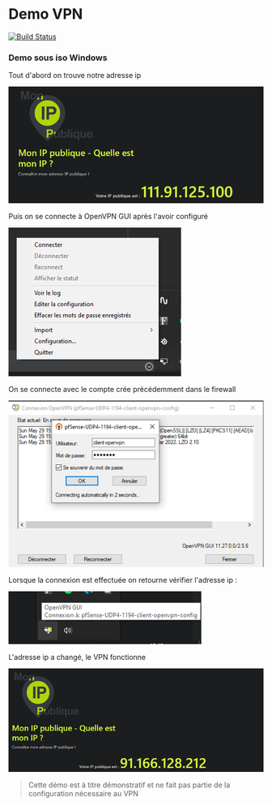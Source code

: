 # Demo VPN

[![Build Status](https://travis-ci.org/joemccann/dillinger.svg?branch=master)](https://travis-ci.org/joemccann/dillinger)

### Demo sous iso Windows

Tout d'abord on trouve notre adresse ip

![img_4.png](img_4.png)

Puis on se connecte à OpenVPN GUI après l'avoir configuré

![img_1.png](img_1.png)

On se connecte avec le compte crée précédemment dans le firewall

![img_2.png](img_2.png)

Lorsque la connexion est effectuée on retourne vérifier l'adresse ip :

![img_3.png](img_3.png)

L'adresse ip a changé, le VPN fonctionne

![img.png](img.png)

> Cette démo est à titre démonstratif et ne fait pas partie de la configuration nécessaire au VPN

